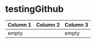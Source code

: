 # testingGithub


| Column 1 | Column 2 | Column 3 |
| ------------- | ------------- | ------------- |
| empty | | empty |